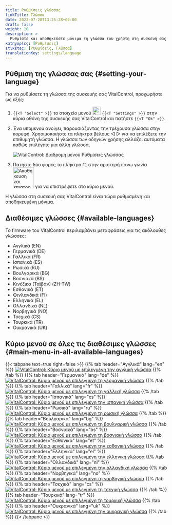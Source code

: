 ```yaml
---
title: Ρυθμίσεις γλώσσας
linkTitle: Γλώσσα
date: 2023-07-28T13:25:28+02:00
draft: false
weight: 10
description: >
  Ρυθμίστε και αποθηκεύστε μόνιμα τη γλώσσα του χρήστη στη συσκευή σας VitalControl.
κατηγορίες: [Ρυθμίσεις]
ετικέτες: [Ρυθμίσεις, Γλώσσα]
translationKey: settings/language
---
```

## Ρύθμιση της γλώσσας σας {#setting-your-language}

Για να ρυθμίσετε τη γλώσσα της συσκευής σας VitalControl, προχωρήστε ως εξής:

1. `{{<T "Select" >}}` το στοιχείο μενού <img src="/icons/gear.svg" width="25" align="bottom" alt="Ρυθμίσεις" /> `{{<T "Settings" >}}` στην κύρια οθόνη της συσκευής σας VitalControl και πατήστε `{{<T "Ok" >}}`.

1. Ένα υπομενού ανοίγει, παρουσιάζοντας την τρέχουσα γλώσσα στην κορυφή. Χρησιμοποιήστε τα πλήκτρα βέλους ◁ ▷ για να επιλέξετε την επιθυμητή γλώσσα. Η γλώσσα των οδηγιών χρήσης αλλάζει αυτόματα καθώς επιλέγετε μια άλλη γλώσσα.

   ![VitalControl: Διαδρομή μενού Ρυθμίσεις γλώσσας](../images/select-lang.png "Ρύθμιση της γλώσσας σας")

1. Πατήστε δύο φορές το πλήκτρο `F1` στην αριστερή πάνω γωνία &nbsp;<img src="/icons/footer/save_exit.svg" width="65" align="bottom" alt="Αποθήκευση και επιστροφή" /> για να επιστρέψετε στο κύριο μενού.

Η γλώσσα στη συσκευή σας VitalControl είναι τώρα ρυθμισμένη και αποθηκευμένη μόνιμα.

## Διαθέσιμες γλώσσες {#available-languages}

Το firmware του VitalControl περιλαμβάνει μεταφράσεις για τις ακόλουθες γλώσσες:

- Αγγλικά (EN)
- Γερμανικά (DE)
- Γαλλικά (FR)
- Ισπανικά (ES)
- Ρωσικά (RU)
- Βουλγαρικά (BG)
- Βοσνιακά (BS)
- Κινέζικα (Ταϊβάν)  (ZH-TW)
- Εσθονικά (ET)
- Φινλανδικά (FI)
- Ελληνικά (EL)
- Ολλανδικά (NL)
- Νορβηγικά (NO)
- Τσεχικά (CS)
- Τουρκικά (TR)
- Ουκρανικά (UK)

## Κύριο μενού σε όλες τις διαθέσιμες γλώσσες {#main-menu-in-all-available-languages}

{{< tabpane text=true right=false >}}
  {{% tab header="Αγγλικά" lang="en" %}}
[![VitalControl: Κύριο μενού με επιλεγμένη την αγγλική γλώσσα](/images/homescreen/english.png "Κύριο μενού Αγγλικά")](/en/demo/ "Demo app VitalControl (EN)")
  {{% /tab %}}
  {{% tab header="Γερμανικά" lang="de" %}}
[![VitalControl: Κύριο μενού με επιλεγμένη τη γερμανική γλώσσα](/images/homescreen/german.png "Κύριο μενού Γερμανικά")](/demo/ "Demo app VitalControl (DE)")
  {{% /tab %}}
  {{% tab header="Γαλλικά" lang="fr" %}}
[![VitalControl: Κύριο μενού με επιλεγμένη τη γαλλική γλώσσα](/images/homescreen/french.png "Κύριο μενού Γαλλικά")](/fr/demo/ "Demo app VitalControl (FR)")
  {{% /tab %}}
  {{% tab header="Ισπανικά" lang="es" %}}
[![VitalControl: Κύριο μενού με επιλεγμένη την ισπανική γλώσσα](/images/homescreen/spanish.png "Κύριο μενού Ισπανικά")](/es/demo/ "Demo app VitalControl (ES)")
  {{% /tab %}}
  {{% tab header="Ρωσικά" lang="ru" %}}
[![VitalControl: Κύριο μενού με επιλεγμένη τη ρωσική γλώσσα](/images/homescreen/russian.png "Κύριο μενού Ρωσικά")](/ru/demo/ "Demo app VitalControl (RU)")
  {{% /tab %}}
  {{% tab header="Βουλγαρικά" lang="bg" %}}
[![VitalControl: Κύριο μενού με επιλεγμένη τη βουλγαρική γλώσσα](/images/homescreen/bulgarian.png "Κύριο μενού Βουλγαρικά")](/bg/demo/ "Demo app VitalControl (BG)")
  {{% /tab %}}
  {{% tab header="Βοσνιακά" lang="bs" %}}
[![VitalControl: Κύριο μενού με επιλεγμένη τη βοσνιακή γλώσσα](/images/homescreen/bosnian.png "Κύριο μενού Βοσνιακά")](/bs/demo/ "Demo app VitalControl (BS)")
  {{% /tab %}}
  {{% tab header="Εσθονικά" lang="et" %}}
[![VitalControl: Κύριο μενού με επιλεγμένη την εσθονική γλώσσα](/images/homescreen/estonian.png "Κύριο μενού Εσθονικά")](/et/demo/ "Demo app VitalControl (ET)")
  {{% /tab %}}
  {{% tab header="Ελληνικά" lang="el" %}}
[![VitalControl: Κύριο μενού με επιλεγμένη την ελληνική γλώσσα](/images/homescreen/greek.png "Κύριο μενού Ελληνικά")](/el/demo/ "Demo app VitalControl (EL)")
  {{% /tab %}}
  {{% tab header="Ολλανδικά" lang="nl" %}}
[![VitalControl: Κύριο μενού με επιλεγμένη την ολλανδική γλώσσα](/images/homescreen/dutch.png "Κύριο μενού Ολλανδικά")](/nl/demo/ "Demo app VitalControl (NL)")
  {{% /tab %}}
  {{% tab header="Νορβηγικά" lang="no" %}}
[![VitalControl: Κύριο μενού με επιλεγμένη τη νορβηγική γλώσσα](/images/homescreen/norwegian.png "Κύριο μενού Νορβηγικά")](/no/demo/ "Demo app VitalControl (NO)")
  {{% /tab %}}
  {{% tab header="Τσεχικά" lang="cs" %}}
[![VitalControl: Κύριο μενού με επιλεγμένη τη τσεχική γλώσσα](/images/homescreen/czech.png "Κύριο μενού Τσεχικά")](/cs/demo/ "Demo app VitalControl (CS)")
  {{% /tab %}}
  {{% tab header="Τουρκικά" lang="tr" %}}
[![VitalControl: Κύριο μενού με επιλεγμένη τη τουρκική γλώσσα](/images/homescreen/turkish.png "Κύριο μενού Τουρκικά")](/tr/demo/ "Demo app VitalControl (TR)")
  {{% /tab %}}
  {{% tab header="Ουκρανικά" lang="uk" %}}
[![VitalControl: Κύριο μενού με επιλεγμένη την ουκρανική γλώσσα](/images/homescreen/ukrainian.png "Κύριο μενού Ουκρανικά")](/uk/demo/ "Demo app VitalControl (UK)")
  {{% /tab %}}
{{< /tabpane >}}
